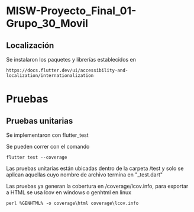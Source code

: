 # MISW-Proyecto_Final_01-Grupo_30_Movil



## Localización

Se instalaron los paquetes y librerías establecidos en

```https://docs.flutter.dev/ui/accessibility-and-localization/internationalization```


# Pruebas
## Pruebas unitarias
Se implementaron con flutter_test

Se pueden correr con el comando

```flutter test --coverage```

Las pruebas unitarias están ubicadas dentro de la carpeta /test y solo se aplican aquellas cuyo nombre de archivo termina en "_test.dart"

Las pruebas ya generan la cobertura en /coverage/lcov.info, para exportar a HTML se usa lcov en windows o genhtml en linux

```perl %GENHTML% -o coverage\html coverage\lcov.info```


